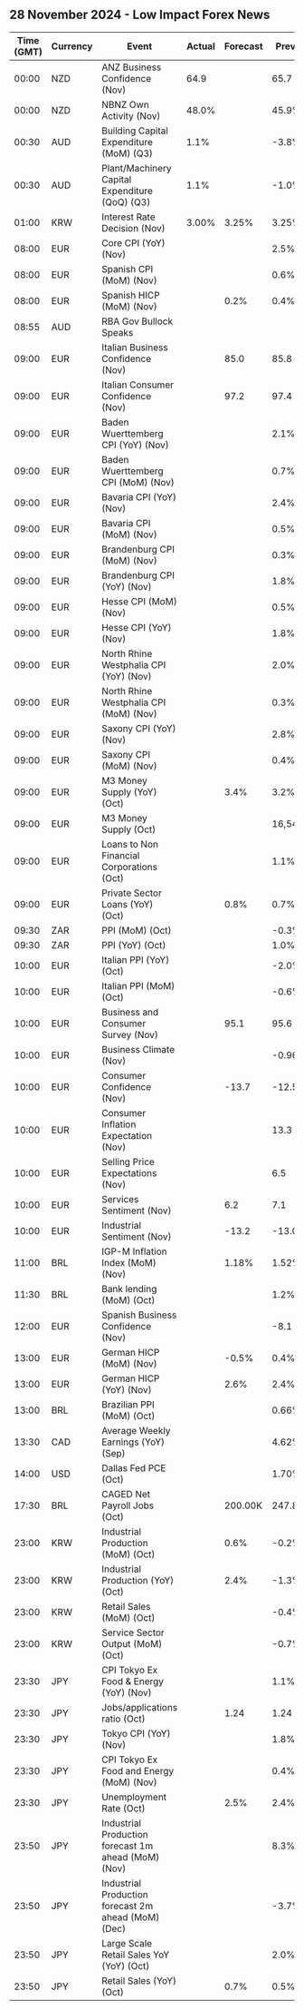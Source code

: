 ## 28 November 2024 - Low Impact Forex News

| Time (GMT) | Currency | Event | Actual | Forecast | Previous |
|------|----------|-------|--------|----------|----------|
| 00:00 | NZD | ANZ Business Confidence (Nov) | 64.9 |  | 65.7 |
| 00:00 | NZD | NBNZ Own Activity (Nov) | 48.0% |  | 45.9% |
| 00:30 | AUD | Building Capital Expenditure (MoM) (Q3) | 1.1% |  | -3.8% |
| 00:30 | AUD | Plant/Machinery Capital Expenditure (QoQ) (Q3) | 1.1% |  | -1.0% |
| 01:00 | KRW | Interest Rate Decision (Nov) | 3.00% | 3.25% | 3.25% |
| 08:00 | EUR | Core CPI (YoY) (Nov) |  |  | 2.5% |
| 08:00 | EUR | Spanish CPI (MoM) (Nov) |  |  | 0.6% |
| 08:00 | EUR | Spanish HICP (MoM) (Nov) |  | 0.2% | 0.4% |
| 08:55 | AUD | RBA Gov Bullock Speaks |  |  |  |
| 09:00 | EUR | Italian Business Confidence (Nov) |  | 85.0 | 85.8 |
| 09:00 | EUR | Italian Consumer Confidence (Nov) |  | 97.2 | 97.4 |
| 09:00 | EUR | Baden Wuerttemberg CPI (YoY) (Nov) |  |  | 2.1% |
| 09:00 | EUR | Baden Wuerttemberg CPI (MoM) (Nov) |  |  | 0.7% |
| 09:00 | EUR | Bavaria CPI (YoY) (Nov) |  |  | 2.4% |
| 09:00 | EUR | Bavaria CPI (MoM) (Nov) |  |  | 0.5% |
| 09:00 | EUR | Brandenburg CPI (MoM) (Nov) |  |  | 0.3% |
| 09:00 | EUR | Brandenburg CPI (YoY) (Nov) |  |  | 1.8% |
| 09:00 | EUR | Hesse CPI (MoM) (Nov) |  |  | 0.5% |
| 09:00 | EUR | Hesse CPI (YoY) (Nov) |  |  | 1.8% |
| 09:00 | EUR | North Rhine Westphalia CPI (YoY) (Nov) |  |  | 2.0% |
| 09:00 | EUR | North Rhine Westphalia CPI (MoM) (Nov) |  |  | 0.3% |
| 09:00 | EUR | Saxony CPI (YoY) (Nov) |  |  | 2.8% |
| 09:00 | EUR | Saxony CPI (MoM) (Nov) |  |  | 0.4% |
| 09:00 | EUR | M3 Money Supply (YoY) (Oct) |  | 3.4% | 3.2% |
| 09:00 | EUR | M3 Money Supply (Oct) |  |  | 16,548.7B |
| 09:00 | EUR | Loans to Non Financial Corporations (Oct) |  |  | 1.1% |
| 09:00 | EUR | Private Sector Loans (YoY) (Oct) |  | 0.8% | 0.7% |
| 09:30 | ZAR | PPI (MoM) (Oct) |  |  | -0.3% |
| 09:30 | ZAR | PPI (YoY) (Oct) |  |  | 1.0% |
| 10:00 | EUR | Italian PPI (YoY) (Oct) |  |  | -2.0% |
| 10:00 | EUR | Italian PPI (MoM) (Oct) |  |  | -0.6% |
| 10:00 | EUR | Business and Consumer Survey (Nov) |  | 95.1 | 95.6 |
| 10:00 | EUR | Business Climate (Nov) |  |  | -0.96 |
| 10:00 | EUR | Consumer Confidence (Nov) |  | -13.7 | -12.5 |
| 10:00 | EUR | Consumer Inflation Expectation (Nov) |  |  | 13.3 |
| 10:00 | EUR | Selling Price Expectations (Nov) |  |  | 6.5 |
| 10:00 | EUR | Services Sentiment (Nov) |  | 6.2 | 7.1 |
| 10:00 | EUR | Industrial Sentiment (Nov) |  | -13.2 | -13.0 |
| 11:00 | BRL | IGP-M Inflation Index (MoM) (Nov) |  | 1.18% | 1.52% |
| 11:30 | BRL | Bank lending (MoM) (Oct) |  |  | 1.2% |
| 12:00 | EUR | Spanish Business Confidence (Nov) |  |  | -8.1 |
| 13:00 | EUR | German HICP (MoM) (Nov) |  | -0.5% | 0.4% |
| 13:00 | EUR | German HICP (YoY) (Nov) |  | 2.6% | 2.4% |
| 13:00 | BRL | Brazilian PPI (MoM) (Oct) |  |  | 0.66% |
| 13:30 | CAD | Average Weekly Earnings (YoY) (Sep) |  |  | 4.62% |
| 14:00 | USD | Dallas Fed PCE (Oct) |  |  | 1.70% |
| 17:30 | BRL | CAGED Net Payroll Jobs (Oct) |  | 200.00K | 247.82K |
| 23:00 | KRW | Industrial Production (MoM) (Oct) |  | 0.6% | -0.2% |
| 23:00 | KRW | Industrial Production (YoY) (Oct) |  | 2.4% | -1.3% |
| 23:00 | KRW | Retail Sales (MoM) (Oct) |  |  | -0.4% |
| 23:00 | KRW | Service Sector Output (MoM) (Oct) |  |  | -0.7% |
| 23:30 | JPY | CPI Tokyo Ex Food & Energy (YoY) (Nov) |  |  | 1.1% |
| 23:30 | JPY | Jobs/applications ratio (Oct) |  | 1.24 | 1.24 |
| 23:30 | JPY | Tokyo CPI (YoY) (Nov) |  |  | 1.8% |
| 23:30 | JPY | CPI Tokyo Ex Food and Energy (MoM) (Nov) |  |  | 0.4% |
| 23:30 | JPY | Unemployment Rate (Oct) |  | 2.5% | 2.4% |
| 23:50 | JPY | Industrial Production forecast 1m ahead (MoM) (Nov) |  |  | 8.3% |
| 23:50 | JPY | Industrial Production forecast 2m ahead (MoM) (Dec) |  |  | -3.7% |
| 23:50 | JPY | Large Scale Retail Sales YoY (YoY) (Oct) |  |  | 2.0% |
| 23:50 | JPY | Retail Sales (YoY) (Oct) |  | 0.7% | 0.5% |
